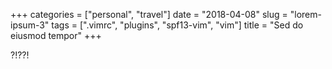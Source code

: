 +++
categories = ["personal", "travel"]
date = "2018-04-08"
slug = "lorem-ipsum-3"
tags = [".vimrc", "plugins", "spf13-vim", "vim"]
title = "Sed do eiusmod tempor"
+++

?!??!
